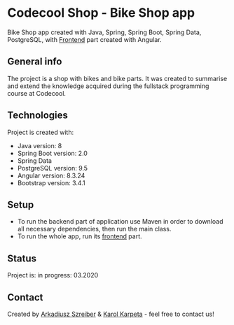 # Codecool Shop - Bike Shop app

Bike Shop app created with Java, Spring, Spring Boot, Spring Data, PostgreSQL, with 
[Frontend](https://github.com/ArekSzreiber/CC-Shop-Frontend "CC Shop Frontend") 
part created with Angular.

## General info

The project is a shop with bikes and bike parts. It was created to summarise and extend
 the knowledge acquired during the fullstack programming course at Codecool.
 
## Technologies

Project is created with:
* Java version: 8
* Spring Boot version: 2.0
* Spring Data
* PostgreSQL version: 9.5
* Angular version: 8.3.24
* Bootstrap version: 3.4.1
	
## Setup
* To run the backend part of application use Maven in order to download all necessary dependencies, then run the main class.
* To run the whole app, run its [frontend](https://github.com/ArekSzreiber/CC-Shop-Frontend "CC Shop Frontend") part. 

## Status
Project is: in progress: 03.2020

## Contact
Created by [Arkadiusz Szreiber](https://github.com/ArekSzreiber "Arkadiusz Szreiber")
 & [Karol Karpeta](https://github.com/KarolKarpeta "Karol Karpeta") - feel free to contact us!
